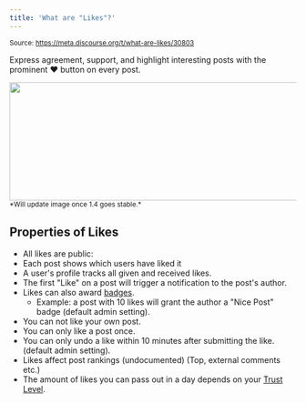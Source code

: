 ```yaml
---
title: 'What are "Likes"?'
---
```


<small class="doc-source">Source: https://meta.discourse.org/t/what-are-likes/30803</small>

Express agreement, support, and highlight interesting posts with the prominent ❤ button on every post.

<img src="//discourse-meta.s3-us-west-1.amazonaws.com/original/3X/4/7/473eec77eeafa15d320e6a947657e840c59786ad.png" width="634" height="208"> 
<small>*Will update image once 1.4 goes stable.*</small>

## Properties of Likes

- All likes are public:
 - Each post shows which users have liked it
 - A user's profile tracks all given and received likes.
- The first "Like" on a post will trigger a notification to the post's author.
- Likes can also award [badges](#).
   - Example: a post with 10 likes will grant the author a "Nice Post" badge (default admin setting).
- You can not like your own post.
- You can only like a post once.
- You can only undo a like within 10 minutes after submitting the like. (default admin setting).
- Likes affect post rankings (undocumented) (Top, external comments etc.)
- The amount of likes you can pass out in a day depends on your [Trust Level]().
